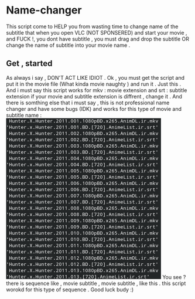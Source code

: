 # Name-changer 
This script come to HELP you from wasting time to change name of the subtitle that when you open VLC (NOT SPONSERED) and start your movie , and FUCK !, you dont have subtitle , you must drag and drop the subtitle OR change the name of subtitle into your movie name . 

## Get , started 
As always i say , DON'T ACT LIKE IDIOT . Ok , you must get the script and put it in the movie file (What kinda movie naughty ) and run it . Just this . 
And i must say this script works for mkv : movie extension and srt : subtitle extension if your movie and subtitle extension is diffrent , change it .
And there is somthing else that i must say , this is not professional name changer and have some bugs (IDK) and works for this type of movie and subtitle name : 
![screenshot1](screenshot_/SCREENSHOT.png)
You see ? there is sequence like , movie subtitle , movie subtitle , like this . this script worokd for this type of sequence . 
Good luck budy :)



